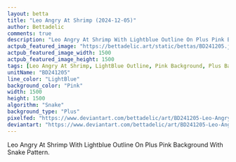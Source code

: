 ```yaml
---
layout: betta
title: "Leo Angry At Shrimp (2024-12-05)"
author: Bettadelic
comments: true
description: "Leo Angry At Shrimp With Lightblue Outline On Plus Pink Background With Snake Pattern."
actpub_featured_image: "https://bettadelic.art/static/bettas/BD241205.jpg"
actpub_featured_image_width: 1500
actpub_featured_image_height: 1500
tags: [Leo Angry At Shrimp, LightBlue Outline, Pink Background, Plus Background Pattern, Snake Pattern, December 2024]
unitName: "BD241205"
line_color: "LightBlue"
background_color: "Pink"
width: 1500
height: 1500
algorithm: "Snake"
background_type: "Plus"
pixelfed: "https://www.deviantart.com/bettadelic/art/BD241205-Leo-Angry-At-Shrimp-2024-12-05-1130439078"
deviantart: "https://www.deviantart.com/bettadelic/art/BD241205-Leo-Angry-At-Shrimp-2024-12-05-1130439078"
---
```


Leo Angry At Shrimp With Lightblue Outline On Plus Pink Background With Snake Pattern.
